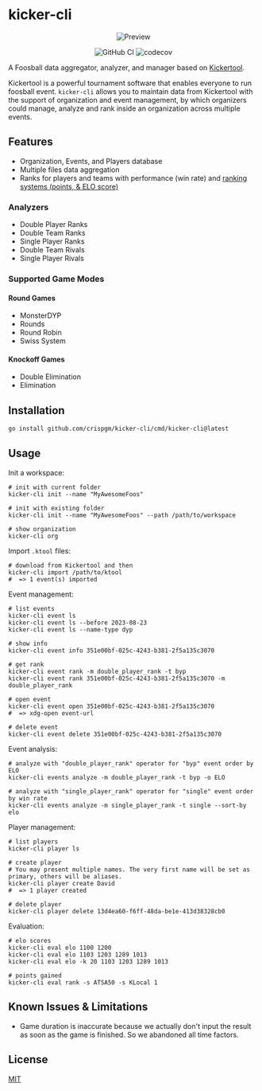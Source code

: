 # kicker-cli

<p align="center">
  <img alt="Preview" src="https://i.imgur.com/5Zk0nfy.gif" />
</p>

<p align="center">
  <img alt="GitHub CI" src="https://github.com/crispgm/kicker-cli/actions/workflows/build.yml/badge.svg" />
  <img alt="codecov" src="https://codecov.io/gh/crispgm/kicker-cli/graph/badge.svg?token=MMGE8I5YNI" />
</p>

A Foosball data aggregator, analyzer, and manager based on [Kickertool](https://app.kickertool.de/).

Kickertool is a powerful tournament software that enables everyone to run foosball event.
`kicker-cli` allows you to maintain data from Kickertool with the support of organization and event management,
by which organizers could manage, analyze and rank inside an organization across multiple events.

## Features

- Organization, Events, and Players database
- Multiple files data aggregation
- Ranks for players and teams with performance (win rate) and [ranking systems (points, & ELO score)](/docs/ranking_system.md)

### Analyzers

- Double Player Ranks
- Double Team Ranks
- Single Player Ranks
- Double Team Rivals
- Single Player Rivals

### Supported Game Modes

#### Round Games

- MonsterDYP
- Rounds
- Round Robin
- Swiss System

#### Knockoff Games

- Double Elimination
- Elimination

## Installation

```bash
go install github.com/crispgm/kicker-cli/cmd/kicker-cli@latest
```

## Usage

Init a workspace:
```shell
# init with current folder
kicker-cli init --name "MyAwesomeFoos"

# init with existing folder
kicker-cli init --name "MyAwesomeFoos" --path /path/to/workspace

# show organization
kicker-cli org
```

Import `.ktool` files:
```shell
# download from Kickertool and then
kicker-cli import /path/to/ktool
#  => 1 event(s) imported
```

Event management:
```shell
# list events
kicker-cli event ls
kicker-cli event ls --before 2023-08-23
kicker-cli event ls --name-type dyp

# show info
kicker-cli event info 351e00bf-025c-4243-b381-2f5a135c3070

# get rank
kicker-cli event rank -m double_player_rank -t byp
kicker-cli event rank 351e00bf-025c-4243-b381-2f5a135c3070 -m double_player_rank

# open event
kicker-cli event open 351e00bf-025c-4243-b381-2f5a135c3070
#  => xdg-open event-url

# delete event
kicker-cli event delete 351e00bf-025c-4243-b381-2f5a135c3070
```

Event analysis:
```shell
# analyze with "double_player_rank" operator for "byp" event order by ELO
kicker-cli events analyze -m double_player_rank -t byp -o ELO

# analyze with "single_player_rank" operator for "single" event order by win rate
kicker-cli events analyze -m single_player_rank -t single --sort-by elo
````

Player management:
```shell
# list players
kicker-cli player ls

# create player
# You may present multiple names. The very first name will be set as primary, others will be aliases.
kicker-cli player create David
#  => 1 player created

# delete player
kicker-cli player delete 13d4ea60-f6ff-48da-be1e-413d38328cb0
```

Evaluation:
```shell
# elo scores
kicker-cli eval elo 1100 1200
kicker-cli eval elo 1103 1203 1289 1013
kicker-cli eval elo -k 20 1103 1203 1289 1013

# points gained
kicker-cli eval rank -s ATSA50 -s KLocal 1
```

## Known Issues & Limitations

- Game duration is inaccurate because we actually don't input the result as soon as the game is finished. So we abandoned all time factors.

## License

[MIT](/LICENSE)
